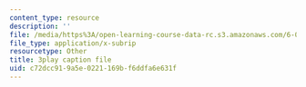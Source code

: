 ```yaml
---
content_type: resource
description: ''
file: /media/https%3A/open-learning-course-data-rc.s3.amazonaws.com/6-02-introduction-to-eecs-ii-digital-communication-systems-fall-2012/c72dcc919a5e0221169bf6ddfa6e631f_oIezCGjxV3A.srt
file_type: application/x-subrip
resourcetype: Other
title: 3play caption file
uid: c72dcc91-9a5e-0221-169b-f6ddfa6e631f
---
```

